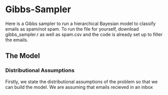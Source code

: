 # Gibbs-Sampler
Here is a Gibbs sampler to run a hierarchical Bayesian model to classify emails as spam/not spam. To run the file for yourself, download gibbs_sampler.r as well as spam.csv and the code is already set up to filter the emails.

## The Model
### Distributional Assumptions
Firstly, we state the distributional assumptions of the problem so that we can build the model. We are assuming that emails recieved in an inbox

